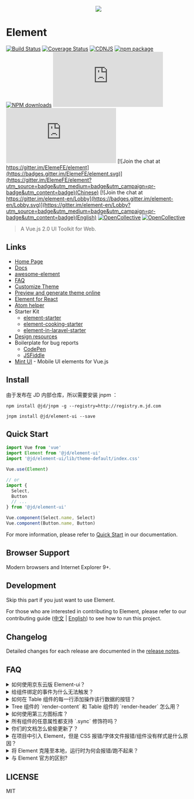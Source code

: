 <p align="center">
  <img src="https://cdn.rawgit.com/ElemeFE/element/dev/element_logo.svg">
</p>

# Element

[![Build Status](https://travis-ci.org/ElemeFE/element.svg?branch=master)](https://travis-ci.org/ElemeFE/element)
[![Coverage Status](https://coveralls.io/repos/github/ElemeFE/element/badge.svg?branch=master)](https://coveralls.io/github/ElemeFE/element?branch=master)
[![CDNJS](https://img.shields.io/cdnjs/v/element-ui.svg)](https://cdnjs.com/libraries/element-ui)
[![npm package](https://img.shields.io/npm/v/element-ui.svg)](https://www.npmjs.org/package/element-ui)
[![NPM downloads](http://img.shields.io/npm/dm/element-ui.svg)](https://npmjs.org/package/element-ui)
![JS gzip size](http://img.badgesize.io/https://unpkg.com/element-ui/lib/index.js?compression=gzip&label=gzip%20size:%20JS)
![CSS gzip size](http://img.badgesize.io/https://unpkg.com/element-ui/lib/theme-default/index.css?compression=gzip&label=gzip%20size:%20CSS)
[![Join the chat at https://gitter.im/ElemeFE/element](https://badges.gitter.im/ElemeFE/element.svg)](https://gitter.im/ElemeFE/element?utm_source=badge&utm_medium=badge&utm_campaign=pr-badge&utm_content=badge)(Chinese)
[![Join the chat at https://gitter.im/element-en/Lobby](https://badges.gitter.im/element-en/Lobby.svg)](https://gitter.im/element-en/Lobby?utm_source=badge&utm_medium=badge&utm_campaign=pr-badge&utm_content=badge)(English)
[![OpenCollective](https://opencollective.com/element/backers/badge.svg)](#backers) 
[![OpenCollective](https://opencollective.com/element/sponsors/badge.svg)](#sponsors)

> A Vue.js 2.0 UI Toolkit for Web.

<!--<a target='_blank' rel='nofollow' href='https://app.codesponsor.io/link/bD3dKbdDE2F7Ky9LUN1kjTFK/ElemeFE/element'>-->
  <!--<img alt='Sponsor' width='888' height='68' src='https://app.codesponsor.io/embed/bD3dKbdDE2F7Ky9LUN1kjTFK/ElemeFE/element.svg' />-->
<!--</a >-->

## Links
- [Home Page](http://element.eleme.io/)
- [Docs](http://element.eleme.io/#/component)
- [awesome-element](https://github.com/ElementUI/awesome-element)
- [FAQ](./FAQ.md)
- [Customize Theme](http://element.eleme.io/#/en-US/component/custom-theme)
- [Preview and generate theme online](https://elementui.github.io/theme-preview)
- [Element for React](https://github.com/eleme/element-react)
- [Atom helper](https://github.com/ElemeFE/element-helper)
- Starter Kit
  - [element-starter](https://github.com/ElementUI/element-starter)
  - [element-cooking-starter](https://github.com/ElementUI/element-cooking-starter)
  - [element-in-laravel-starter](https://github.com/ElementUI/element-in-laravel-starter)
- [Design resources](https://github.com/ElementUI/Resources)
- Boilerplate for bug reports
  - [CodePen](https://codepen.io/anon/pen/ozYpNA)
  - [JSFiddle](https://jsfiddle.net/gmve9d3p/)
- [Mint UI](https://github.com/ElemeFE/mint-ui) - Mobile UI elements for Vue.js

## Install
由于发布在 JD 内部仓库，所以需要安装 jnpm ：

```shell
npm install @jd/jnpm -g --registry=http://registry.m.jd.com
```


```shell
jnpm install @jd/element-ui --save
```

## Quick Start
``` javascript
import Vue from 'vue'
import Element from '@jd/element-ui'
import '@jd/element-ui/lib/theme-default/index.css'

Vue.use(Element)

// or
import {
  Select,
  Button
  // ...
} from '@jd/element-ui'

Vue.component(Select.name, Select)
Vue.component(Button.name, Button)
```
For more information, please refer to [Quick Start](http://element.eleme.io/#/en-US/component/quickstart) in our documentation.

## Browser Support
Modern browsers and Internet Explorer 9+.

## Development
Skip this part if you just want to use Element.

For those who are interested in contributing to Element, please refer to our contributing guide ([中文](https://github.com/ElemeFE/element/blob/master/.github/CONTRIBUTING.zh-CN.md) | [English](https://github.com/ElemeFE/element/blob/master/.github/CONTRIBUTING.en-US.md)) to see how to run this project.

## Changelog
Detailed changes for each release are documented in the [release notes](https://github.com/ElemeFE/element/releases).

## FAQ

<details>
<summary>如何使用京东云版 Element-ui？</summary>

由于该组件库存放在京东自己的私有 npm 库 jnpm 中，所以安装的时候需要先安装 jnpm：
```shell
npm install @jd/jnpm -g --registry=http://registry.m.jd.com
```

```shell
jnpm install @jd/element-ui --save
```

``` javascript
import Vue from 'vue'
import Element from '@jd/element-ui'
import '@jd/element-ui/lib/theme-default/index.css'

Vue.use(Element)

// or
import {
  Select,
  Button
  // ...
} from '@jd/element-ui'

Vue.component(Select.name, Select)
Vue.component(Button.name, Button)
```
</details>
<details>
<summary>给组件绑定的事件为什么无法触发？</summary>

在 Vue 2.0 中，为**自定义**组件绑定**原生**事件必须使用 `.native` 修饰符：
```html
<my-component @click.native="handleClick">Click Me</my-component>
```

从易用性的角度出发，我们对 `Button` 组件进行了处理，使它可以监听 `click` 事件：
```html
<el-button @click="handleButtonClick">Click Me</el-button>
```

但是对于其他组件，还是需要添加 `.native` 修饰符。
</details>

<details>
<summary>如何在 Table 组件的每一行添加操作该行数据的按钮？</summary>

使用 [Scoped slot](https://vuejs.org/v2/guide/components.html#Scoped-Slots) 即可：
```html
<el-table-column label="操作">
  <template scope="props">
    <el-button @click.native="showDetail(props.row)">查看详情</el-button>
  </template>
</el-table-column>
```
参数 `row` 即为对应行的数据。
</details>

<details>
<summary>Tree 组件的 `render-content` 和 Table 组件的 `render-header` 怎么用？</summary>

请阅读 Vue 文档 [Render Function](http://vuejs.org/v2/guide/render-function.html) 的相关内容。注意，使用 JSX 来写 Render Function 的话，需要安装 `babel-plugin-transform-vue-jsx`，并参照其[文档](https://github.com/vuejs/babel-plugin-transform-vue-jsx)进行配置。
</details>

<details>
<summary>如何使用第三方图标库？</summary>

只要修改第三方图标库的前缀（具体方法参阅第三方库的文档），并编写相应的 CSS，即可在 Element 中像使用内置图标一样使用第三方图标。例如，将第三方库的前缀改为 `el-icon-my`，然后在其 CSS 文件中添加：
```css
[class^="el-icon-my"], [class*=" el-icon-my"] {
  font-family:"your-font-family" !important;

  /* 以下内容参照第三方图标库本身的规则 */
  font-size: inherit;
  font-style:normal;
  -webkit-font-smoothing: antialiased;
  -moz-osx-font-smoothing: grayscale;
}
```
具体使用时，和 Element 内置的图标用法一样。比如在 `el-input` 中：
```html
<el-input icon="my-xxx" />
```
</details>

<details>
<summary>所有组件的任意属性都支持 `.sync` 修饰符吗？</summary>
  
不是。对于支持 `.sync` 修饰符的属性，我们会在文档的 API 表格中注明。更多 `.sync` 的用法请查看 [Vue 文档](https://vuejs.org/v2/guide/components.html#sync-Modifier)。
</details>

<details>
<summary>你们的文档怎么偷偷更新了？</summary>

我们只会在 Element 发布新版本时同步更新文档，以体现最新的变化。详细的更新内容可以查看 [changelog](https://github.com/ElemeFE/element/blob/master/CHANGELOG.zh-CN.md)。
</details>

<details>
<summary>在项目中引入 Element，但是 CSS 报错/字体文件报错/组件没有样式是什么原因？</summary>

请参考我们提供的 [starter kit](https://github.com/ElementUI/element-starter)，在 webpack 的 loaders 中正确配置 file-loader、css-loader 和 style-loader。此外，我们还提供了基于 [cooking](https://github.com/ElementUI/element-cooking-starter) 和 [laravel](https://github.com/ElementUI/element-in-laravel-starter) 的项目模板。
</details>

<details>
<summary>将 Element 克隆至本地，运行时为何会报错/跑不起来？</summary>

首先，确保克隆的是 master 分支的最新代码，并且文件完整。其次，确保本地的 node 版本在 4.0 以上，npm 版本在 3.0 以上。最后，可以启动开发环境：

```bash
npm run dev
```

或是直接打包：

```bash
npm run dist
```
</details>

<details>
<summary>与 Element 官方的区别?</summary>

由于饿了么官方的组件库，部分组件不能满足现有项目的需求，所以在此基础上为部分组件进行定制或添加新组件。

@jd/Element-ui 是基于 Element 1.4.12 版本，所以较老的版本可能会出现非兼容性更新。（ 具体可以参考 CHANGELOG.zh-CN.md ）
例如:
- Select
  - 值为对象类型时，需要提供一个 `value-key` 作为唯一性标识，#5897
</details>

## LICENSE
MIT
